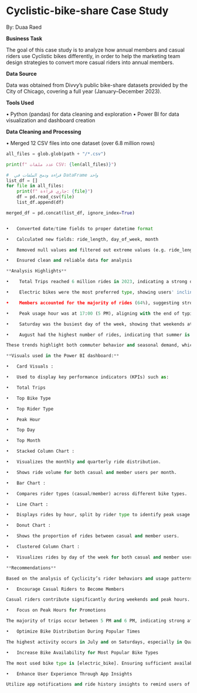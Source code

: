 # Cyclistic-bike-share Case Study
 
By: Duaa Raed

**Business Task**

The goal of this case study is to analyze how annual members and casual riders use Cyclistic bikes differently, in order to help the marketing team design strategies to convert more casual riders into annual members.

**Data Source**

Data was obtained from Divvy’s public bike-share datasets provided by the City of Chicago, covering a full year (January–December 2023).

**Tools Used**

•	Python (pandas) for data cleaning and exploration
•	Power BI for data visualization and dashboard creation

**Data Cleaning and Processing**

•	Merged 12 CSV files into one dataset (over 6.8 million rows)
```python
all_files = glob.glob(path + "/*.csv")

print(f" عدد ملفات CSV: {len(all_files)}")

#  قراءة ودمج الملفات في DataFrame واحد
list_df = []
for file in all_files:
    print(f" جاري قراءة: {file}")
    df = pd.read_csv(file)
    list_df.append(df)

merged_df = pd.concat(list_df, ignore_index=True)


•	Converted date/time fields to proper datetime format

•	Calculated new fields: ride_length, day_of_week, month

•	Removed null values and filtered out extreme values (e.g. ride_length < 0 or > 24 hours)

•	Ensured clean and reliable data for analysis

**Analysis Highlights**

•	 Total Trips reached 6 million rides in 2023, indicating a strong demand for bike-share services throughout the year.

•	 Electric bikes were the most preferred type, showing users' inclination toward faster and more convenient transportation.

•	 Members accounted for the majority of rides (64%), suggesting strong retention and engagement among subscribers.

•	 Peak usage hour was at 17:00 (5 PM), aligning with the end of typical work hours and commute patterns.

•	 Saturday was the busiest day of the week, showing that weekends attract the highest ridership.

•	 August had the highest number of rides, indicating that summer is the peak season for bike-sharing activities.

These trends highlight both commuter behavior and seasonal demand, which can help optimize fleet distribution, membership campaigns, and maintenance scheduling.

**Visuals used in the Power BI dashboard:**

•	Card Visuals :

•	Used to display key performance indicators (KPIs) such as:

•	Total Trips

•	Top Bike Type

•	Top Rider Type

•	Peak Hour

•	Top Day

•	Top Month

•	Stacked Column Chart :

•	Visualizes the monthly and quarterly ride distribution.

•	Shows ride volume for both casual and member users per month.

•	Bar Chart :

•	Compares rider types (casual/member) across different bike types.

•	Line Chart :

•	Displays rides by hour, split by rider type to identify peak usage hours.

•	Donut Chart :

•	Shows the proportion of rides between casual and member users.

•	Clustered Column Chart :

•	Visualizes rides by day of the week for both casual and member users.

**Recommendations**

Based on the analysis of Cyclicity’s rider behaviors and usage patterns, the following recommendations are proposed:

•	Encourage Casual Riders to Become Members

Casual riders contribute significantly during weekends and peak hours. Offering targeted membership promotions, such as weekend discounts or free trials, could help convert them into long-term members.

•	Focus on Peak Hours for Promotions

The majority of trips occur between 5 PM and 6 PM, indicating strong after-work usage. Marketing campaigns or app-based incentives during these hours could boost engagement.

•	Optimize Bike Distribution During Popular Times

The highest activity occurs in July and on Saturdays, especially in Quarter 3. Bike rebalancing efforts should be increased during these peak times to avoid shortages.

•	Increase Bike Availability for Most Popular Bike Types

The most used bike type is [electric_bike]. Ensuring sufficient availability and maintenance of this type will improve customer satisfaction.

•	Enhance User Experience Through App Insights

Utilize app notifications and ride history insights to remind users of optimal times to ride or membership benefits, based on their past behaviors.


